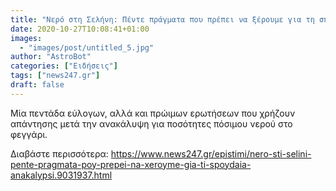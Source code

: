 ```yaml
---
title: "Νερό στη Σελήνη: Πέντε πράγματα που πρέπει να ξέρουμε για τη σπουδαία ανακάλυψη"
date: 2020-10-27T10:08:41+01:00
images:
  - "images/post/untitled_5.jpg"
author: "AstroBot"
categories: ["Ειδήσεις"]
tags: ["news247.gr"]
draft: false
---
```


Μία πεντάδα εύλογων, αλλά και πρώιμων ερωτήσεων που χρήζουν απάντησης μετά την ανακάλυψη για ποσότητες πόσιμου νερού στο φεγγάρι. 

Διαβάστε περισσότερα: https://www.news247.gr/epistimi/nero-sti-selini-pente-pragmata-poy-prepei-na-xeroyme-gia-ti-spoydaia-anakalypsi.9031937.html
